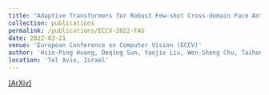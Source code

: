 ```yaml
---
title: "Adaptive Transformers for Robust Few-shot Cross-domain Face Anti-spoofing"
collection: publications
permalink: /publications/ECCV-2022-FAS
date: 2022-03-21
venue: 'European Conference on Computer Vision (ECCV)'
author: 'Hsin-Ping Huang, Deqing Sun, Yaojie Liu, Wen-Sheng Chu, Taihong Xiao, Jinwei Yuan, Hartwig Adam, Ming-Hsuan Yang'
location: 'Tel Aviv, Israel'
---
```


[[ArXiv]](https://arxiv.org/abs/2007.11431)

